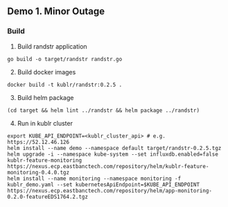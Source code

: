
## Demo 1.  Minor Outage

### Build

1.  Build randstr application

```
go build -o target/randstr randstr.go
```

2. Build docker images

```
docker build -t kublr/randstr:0.2.5 .
```

3. Build helm package

```
(cd target && helm lint ../randstr && helm package ../randstr)
```

4. Run in kublr cluster

```
export KUBE_API_ENDPOINT=<kublr_cluster_api> # e.g. https://52.12.46.126
helm install --name demo --namespace default target/randstr-0.2.5.tgz
helm upgrade -i --namespace kube-system --set influxdb.enabled=false kublr-feature-monitoring https://nexus.ecp.eastbanctech.com/repository/helm/kublr-feature-monitoring-0.4.0.tgz
helm install --name monitoring --namespace monitoring -f kublr_demo.yaml --set kubernetesApiEndpoint=$KUBE_API_ENDPOINT https://nexus.ecp.eastbanctech.com/repository/helm/app-monitoring-0.2.0-featureEDS1764.2.tgz
```